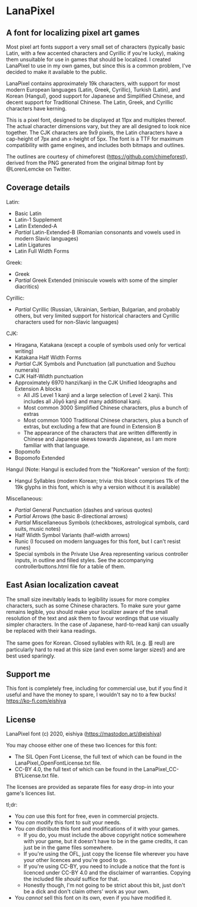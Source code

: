 LanaPixel
===============
A font for localizing pixel art games
---------------
Most pixel art fonts support a very small set of characters (typically basic Latin, with a few accented characters and Cyrillic if you're lucky), making them unsuitable for use in games that should  be localized. I created LanaPixel to use in my own games, but since this is a common problem, I've decided to make it available to the public.

LanaPixel contains approximately 19k characters, with support for most modern European languages (Latin, Greek, Cyrillic), Turkish (Latin), and Korean (Hangul), good support for Japanese and Simplified Chinese, and decent support for Traditional Chinese. The Latin, Greek, and Cyrillic characters have kerning.

This is a pixel font, designed to be displayed at 11px and multiples thereof. The actual character dimensions vary, but they are all designed to look nice together. The CJK characters are 9x9 pixels, the Latin characters have a cap-height of 7px and an x-height of 5px. The font is a TTF for maximum compatibility with game engines, and includes both bitmaps and outlines.

The outlines are courtesy of chimeforest (https://github.com/chimeforest), derived from the PNG generated from the original bitmap font by @LorenLemcke on Twitter.

Coverage details
---------------
Latin:

- Basic Latin
- Latin-1 Supplement
- Latin Extended-A
- *Partial* Latin-Extended-B (Romanian consonants and vowels used in modern Slavic languages)
- Latin Ligatures
- Latin Full Width Forms

Greek:

- Greek
- *Partial* Greek Extended (miniscule vowels with some of the simpler diacritics)

Cyrillic:

- *Partial* Cyrillic (Russian, Ukrainian, Serbian, Bulgarian, and probably others, but very limited support for historical characters and Cyrillic characters used for non-Slavic languages)

CJK:

- Hiragana, Katakana (except a couple of symbols used only for vertical writing)
- Katakana Half Width Forms
- *Partial* CJK Symbols and Punctuation (all punctuation and Suzhou numerals)
- CJK Half-Width punctuation
- Approximately 6970 hanzi/kanji in the CJK Unified Ideographs and Extension A blocks
	- All JIS Level 1 kanji and a large selection of Level 2 kanji. This includes all Jōyō kanji and many additional kanji.
	- Most common 3000 Simplified Chinese characters, plus a bunch of extras
	- Most common 1000 Traditional Chinese characters, plus a bunch of extras, but excluding a few that are found in Extension B
	- The appearance of the characters that are written differently in Chinese and Japanese skews towards Japanese, as I am more familiar with that language.
- Bopomofo
- Bopomofo Extended

Hangul (Note: Hangul is excluded from the "NoKorean" version of the font):

- Hangul Syllables (modern Korean; trivia: this block comprises 11k of the 19k glyphs in this font, which is why a version without it is available)

Miscellaneous:

- *Partial* General Punctuation (dashes and various quotes)
- *Partial* Arrows (the basic 8-directional arrows)
- *Partial* Miscellaneous Symbols (checkboxes, astrological symbols, card suits, music notes)
- Half Width Symbol Variants (half-width arrows)
- Runic (I focused on modern languages for this font, but I can't resist runes)
- Special symbols in the Private Use Area representing various controller inputs, in outline and filled styles. See the accompanying controllerbuttons.html file for a table of them.

East Asian localization caveat
---------------
The small size inevitably leads to legibility issues for more complex characters, such as some Chinese characters. To make sure your game remains legible, you should make your localizer aware of the small resolution of the text and ask them to favour wordings that use visually simpler characters. In the case of Japanese, hard-to-read kanji can usually be replaced with their kana readings.

The same goes for Korean. Closed syllables with R/L (e.g. 를 reul) are particularly hard to read at this size (and even some larger sizes!) and are best used sparingly.

Support me
---------------
This font is completely free, including for commercial use, but if you find it useful and have the money to spare, I wouldn't say no to a few bucks! https://ko-fi.com/eishiya


License
---------------
LanaPixel font (c) 2020, eishiya (https://mastodon.art/@eishiya)

You may choose either one of these two licences for this font:

- The SIL Open Font License, the full text of which can be found in the LanaPixel_OpenFontLicense.txt file.
- CC-BY 4.0, the full text of which can be found in the LanaPixel_CC-BYLicense.txt file.

The licenses are provided as separate files for easy drop-in into your game's licences list.

tl;dr:

- You *can* use this font for free, even in commercial projects.
- You *can* modify this font to suit your needs.
- You *can* distribute this font and modifications of it with your games.
	- If you do, you must include the above copyright notice somewhere with your game, but it doesn't have to be in the game credits, it can just be in the game files somewhere.
	- If you're using the OFL, just copy the license file wherever you have your other licences and you're good to go.
	- If you're using CC-BY, you need to include a notice that the font is licenced under CC-BY 4.0 and the disclaimer of warranties. Copying the included file *should* suffice for that.
	- Honestly though, I'm not going to be strict about this bit, just don't be a dick and don't claim others' work as your own.
- You *cannot* sell this font on its own, even if you have modified it.